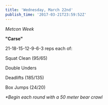 ```yaml
---
title: 'Wednesday, March 22nd'
publish_time: '2017-03-21T23:59:52Z'
---
```


*Metcon Week*

**"Carse"**

21-18-15-12-9-6-3 reps each of:

Squat Clean (95/65)

Double Unders

Deadlifts (185/135)

Box Jumps (24/20)

*\*Begin each round with a 50 meter bear crawl*

 
